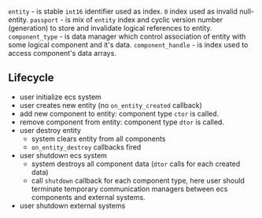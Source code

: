 `entity` - is stable `int16` identifier used as index. `0` index used as invalid null-entity.
`passport` - is mix of `entity` index and cyclic version number (generation) to store and invalidate logical references to entity.
`component_type` - is data manager which control association of entity with some logical component and it's data.
`component_handle` - is index used to access component's data arrays.

## Lifecycle

- user initialize ecs system
- user creates new entity (no `on_entity_created` callback)
- add new component to entity: component type `ctor` is called.
- remove component from entity: component type `dtor` is called.
- user destroy entity
    - system clears entity from all components
    - `on_entity_destroy` callbacks fired
- user shutdown ecs system
    - system destroys all component data (`dtor` calls for each created data)
    - call `shutdown` callback for each component type, here user should terminate temporary communication managers between ecs components and external systems.
- user shutdown external systems

